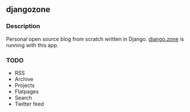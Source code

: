 ## djangozone


### Description

Personal open source blog from scratch written in Django. [django.zone](http://django.zone) is running with this app.


### TODO

- RSS
- Archive
- Projects
- Flatpages
- Search
- Twitter feed

